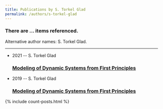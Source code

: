```yaml
---
title: Publications by S. Torkel Glad
permalink: /authors/s-torkel-glad
---
```


<h3 id="number-posts">There are ... items referenced.</h3>
<p id='info-authors'>Alternative author names: S. Torkel Glad.</p>
<hr />
<ul class="post-list">
<li><span class='post-meta'>2021 -- S. Torkel Glad</span><h3><a class='post-link' href="{{ site.baseurl }}/modeling-of-dynamic-systems-from-first-principles0">Modeling of Dynamic Systems from First Principles</a></h3></li>
<li><span class='post-meta'>2019 -- S. Torkel Glad</span><h3><a class='post-link' href="{{ site.baseurl }}/modeling-of-dynamic-systems-from-first-principles00">Modeling of Dynamic Systems from First Principles</a></h3></li>

</ul>
{% include count-posts.html %}
